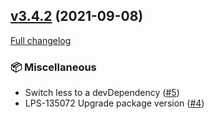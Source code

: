 ## [v3.4.2](https://github.com/liferay/alloy-font-awesome/tree/v3.4.2) (2021-09-08)

[Full changelog](https://github.com/liferay/alloy-font-awesome/compare/v3.2.1...v3.4.2)

### :package: Miscellaneous

-   Switch less to a devDependency ([\#5](https://github.com/liferay/alloy-font-awesome/pull/5))
-   LPS-135072 Upgrade package version ([\#4](https://github.com/liferay/alloy-font-awesome/pull/4))
